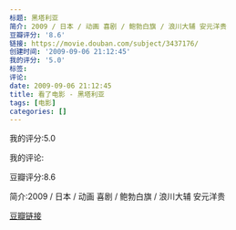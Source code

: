 ```yaml
---
标题: 黑塔利亚
简介: 2009 / 日本 / 动画 喜剧 / 鲍勃白旗 / 浪川大辅 安元洋贵
豆瓣评分: '8.6'
链接: https://movie.douban.com/subject/3437176/
创建时间: '2009-09-06 21:12:45'
我的评分: '5.0'
标签:
评论:
date: 2009-09-06 21:12:45
title: 看了电影 - 黑塔利亚
tags: [电影]
categories: []
---
```


我的评分:5.0

我的评论:

豆瓣评分:8.6

简介:2009 / 日本 / 动画 喜剧 / 鲍勃白旗 / 浪川大辅 安元洋贵

[豆瓣链接](https://movie.douban.com/subject/3437176/)

